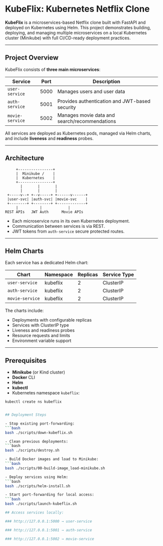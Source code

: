# KubeFlix: Kubernetes Netflix Clone

**KubeFlix** is a microservices-based Netflix clone built with FastAPI and deployed on Kubernetes using Helm. This project demonstrates building, deploying, and managing multiple microservices on a local Kubernetes cluster (Minikube) with full CI/CD-ready deployment practices.

---

## Project Overview

KubeFlix consists of **three main microservices**:

| Service       | Port | Description                                      |
|---------------|------|--------------------------------------------------|
| `user-service`| 5000 | Manages users and user data                      |
| `auth-service`| 5001 | Provides authentication and JWT-based security |
| `movie-service`| 5002 | Manages movie data and search/recommendations  |

All services are deployed as Kubernetes pods, managed via Helm charts, and include **liveness** and **readiness** probes.

---

## Architecture

         +----------------+
         |  Minikube /    |
         |  Kubernetes    |
         +----------------+
           |       |       |
           |       |       |
     +-----v--+ +--v-----+ +------v------+
     |user-svc| |auth-svc| |movie-svc    |
     +--------+ +--------+ +-------------+
         |          |            |
    REST APIs   JWT Auth      Movie APIs


- Each microservice runs in its own Kubernetes deployment.
- Communication between services is via REST.
- JWT tokens from `auth-service` secure protected routes.

---

## Helm Charts

Each service has a dedicated Helm chart:

| Chart             | Namespace | Replicas | Service Type |
|------------------|-----------|----------|--------------|
| `user-service`    | kubeflix  | 2        | ClusterIP    |
| `auth-service`    | kubeflix  | 2        | ClusterIP    |
| `movie-service`   | kubeflix  | 2        | ClusterIP    |

The charts include:
- Deployments with configurable replicas
- Services with ClusterIP type
- Liveness and readiness probes
- Resource requests and limits
- Environment variable support

---

## Prerequisites

- **Minikube** (or Kind cluster)
- **Docker** CLI
- **Helm**
- **kubectl**
- Kubernetes namespace `kubeflix`:
```bash
kubectl create ns kubeflix


## Deployment Steps

- Stop existing port-forwarding:
```bash
bash ./scripts/down-kubeflix.sh

- Clean previous deployments:
```bash
bash ./scripts/destroy.sh

- Build Docker images and load to Minikube:
```bash
bash ./scripts/00-build-image_load-minikube.sh

- Deploy services using Helm:
```bash 
bash ./scripts/helm-install.sh

- Start port-forwarding for local access:
```bash
bash ./scripts/launch-kubeflix.sh

## Access services locally:

### http://127.0.0.1:5000 → user-service

### http://127.0.0.1:5001 → auth-service

### http://127.0.0.1:5002 → movie-service